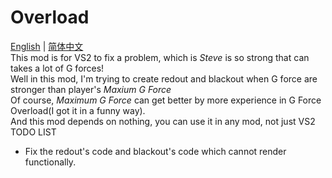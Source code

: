 # Overload
[English](README.md) | [简体中文](README-zh_cn.md)\
This mod is for VS2 to fix a problem, which is *Steve* is so strong that can takes a lot of G forces!\
Well in this mod, I'm trying to create redout and blackout when G force are stronger than player's *Maxium G Force*\
Of course, *Maximum G Force* can get better by more experience in G Force Overload(I got it in a funny way).\
And this mod depends on nothing, you can use it in any mod, not just VS2\
TODO LIST
- Fix the redout's code and blackout's code which cannot render functionally.